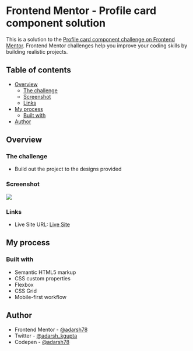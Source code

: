 # Frontend Mentor - Profile card component solution

This is a solution to the [Profile card component challenge on Frontend Mentor](https://www.frontendmentor.io/challenges/profile-card-component-cfArpWshJ). Frontend Mentor challenges help you improve your coding skills by building realistic projects. 

## Table of contents

- [Overview](#overview)
  - [The challenge](#the-challenge)
  - [Screenshot](#screenshot)
  - [Links](#links)
- [My process](#my-process)
  - [Built with](#built-with)
- [Author](#author)

## Overview

### The challenge

- Build out the project to the designs provided

### Screenshot

![](./screenshot.jpg)


### Links

- Live Site URL: [Live Site]()

## My process

### Built with

- Semantic HTML5 markup
- CSS custom properties
- Flexbox
- CSS Grid
- Mobile-first workflow

## Author

- Frontend Mentor - [@adarsh78](https://www.frontendmentor.io/profile/adarsh78)
- Twitter - [@adarsh_kgupta](https://twitter.com/adarsh_kgupta)
- Codepen - [@adarsh78](https://codepen.io/adarsh78)
